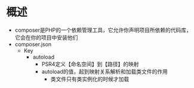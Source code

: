 # 概述
- composer是PHP的一个依赖管理工具，它允许你声明项目所依赖的代码库，它会在你的项目中安装他们
- composer.json
	- Key
		- autoload
			- PSR4定义【命名空间】到【路径】的映射
			- autoload的值，起到映射关系解析和加载类文件的作用
				- 类文件只有类实例化的时候才加载